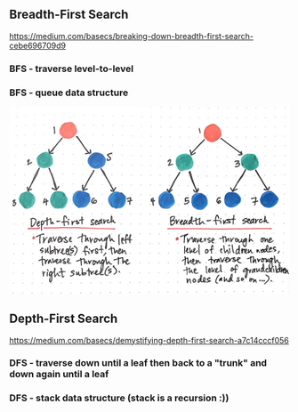 ## Breadth-First Search
https://medium.com/basecs/breaking-down-breadth-first-search-cebe696709d9

### BFS - traverse level-to-level

### BFS - queue data structure

![img.png](DFS_BFS.png)

## Depth-First Search
https://medium.com/basecs/demystifying-depth-first-search-a7c14cccf056

### DFS - traverse down until a leaf then back to a "trunk" and down again until a leaf

### DFS - stack data structure (stack is a recursion :))



